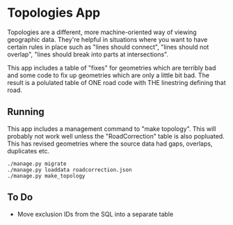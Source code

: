 # Topologies App

Topologies are a different, more machine-oriented way of viewing geographic data. They're helpful in situations where you want to have certain rules in place such as "lines should connect", "lines should not overlap", "lines should break into parts at intersections".

This app includes a table of "fixes" for geometries which are terribly bad and some code to fix up geometries which are only a little bit bad. The result is a polulated table of ONE road code with THE linestring defining that road.

## Running

This app includes a management command to "make topology". This will probably not work well unless the "RoadCorrection" table is also popluated. This has revised geometries where the source data had gaps, overlaps, duplicates etc.

```
./manage.py migrate
./manage.py loaddata roadcorrection.json
./manage.py make_topology
```

## To Do

-   Move exclusion IDs from the SQL into a separate table
